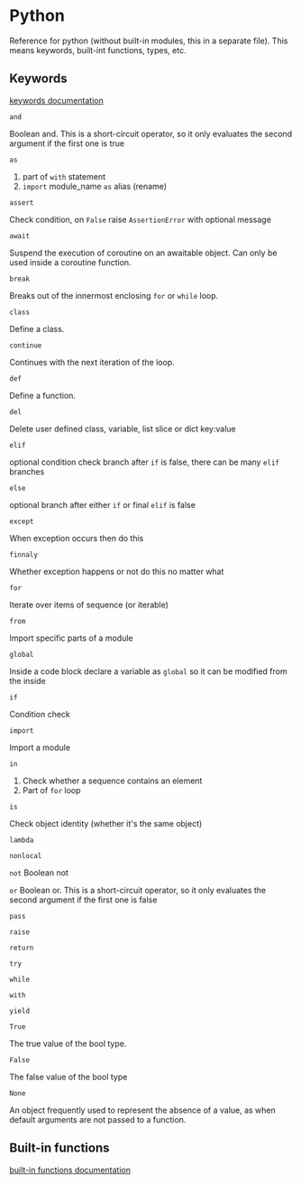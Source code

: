 # Python
Reference for python (without built-in modules, this in a separate file). This means keywords, built-int functions, types, etc.

## Keywords
[keywords documentation](https://docs.python.org/pl/3/reference/lexical_analysis.html#keywords)

`and`

Boolean and. This is a short-circuit operator, so it only evaluates the second argument if the first one is true

`as`
1. part of `with` statement
2. `import` module_name `as` alias (rename)

`assert`

Check condition, on `False` raise `AssertionError` with optional message

`await`

Suspend the execution of coroutine on an awaitable object. Can only be used inside a coroutine function.

`break`

Breaks out of the innermost enclosing `for` or `while` loop.

`class`

Define a class.

`continue`

Continues with the next iteration of the loop.

`def`

Define a function.

`del`

Delete user defined class, variable, list slice or dict key:value

`elif`

optional condition check branch after `if` is false, there can be many `elif` branches

`else`

optional branch after either `if` or final `elif` is false

`except`

When exception occurs then do this

`finnaly`

Whether exception happens or not do this no matter what

`for`

Iterate over items of sequence (or iterable)

`from`

Import specific parts of a module

`global`

Inside a code block declare a variable as `global` so it can be modified from the inside 

`if`

Condition check

`import`

Import a module

`in`
1. Check whether a sequence contains an element
2. Part of `for` loop

`is`

Check object identity (whether it's the same object)



`lambda`


`nonlocal`


`not`
Boolean not

`or`
Boolean or. This is a short-circuit operator, so it only evaluates the second argument if the first one is false

`pass`


`raise`


`return`


`try`


`while`


`with`


`yield`


`True`

The true value of the bool type.

`False`

The false value of the bool type

`None`

An object frequently used to represent the absence of a value, as when default arguments are not passed to a function.







## Built-in functions
[built-in functions documentation](https://docs.python.org/3/library/functions.html)
